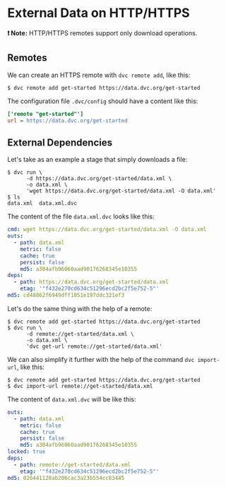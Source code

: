 # External Data on HTTP/HTTPS

**❗ Note:** HTTP/HTTPS remotes support only download operations.

## Remotes

We can create an HTTPS remote with `dvc remote add`, like this:

```dvc
$ dvc remote add get-started https://data.dvc.org/get-started
```

The configuration file `.dvc/config` should have a content like this:

```ini
['remote "get-started"']
url = https://data.dvc.org/get-started
```

## External Dependencies

Let's take as an example a stage that simply downloads a file:

```dvc
$ dvc run \
      -d https://data.dvc.org/get-started/data.xml \
      -o data.xml \
      'wget https://data.dvc.org/get-started/data.xml -O data.xml'
$ ls
data.xml  data.xml.dvc
```

The content of the file `data.xml.dvc` looks like this:

```yaml
cmd: wget https://data.dvc.org/get-started/data.xml -O data.xml
outs:
  - path: data.xml
    metric: false
    cache: true
    persist: false
    md5: a304afb96060aad90176268345e10355
deps:
  - path: https://data.dvc.org/get-started/data.xml
    etag: '"f432e270cd634c51296ecd2bc2f5e752-5"'
md5: cd48862f6949dff1051e197ddc321ef3
```

Let's do the same thing with the help of a remote:

```dvc
$ dvc remote add get-started https://data.dvc.org/get-started
$ dvc run \
      -d remote://get-started/data.xml \
      -o data.xml \
      'dvc get-url remote://get-started/data.xml'
```

We can also simplify it further with the help of the command `dvc import-url`,
like this:

```dvc
$ dvc remote add get-started https://data.dvc.org/get-started
$ dvc import-url remote://get-started/data.xml
```

The content of `data.xml.dvc` will be like this:

```yaml
outs:
  - path: data.xml
    metric: false
    cache: true
    persist: false
    md5: a304afb96060aad90176268345e10355
locked: true
deps:
  - path: remote://get-started/data.xml
    etag: '"f432e270cd634c51296ecd2bc2f5e752-5"'
md5: 026441128ab206cac3a23b554cc83445
```
